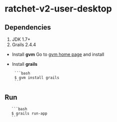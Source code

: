 ratchet-v2-user-desktop
=======================

## Dependencies

1. JDK 1.7+
2. Grails 2.4.4

- Install **gvm**
         Go to [gvm home page](http://gvmtool.net/) and install

- Install **grails**

       ```bash
       $ gvm install grails
       ```

## Run

       ```bash
       $ grails run-app
       ```


